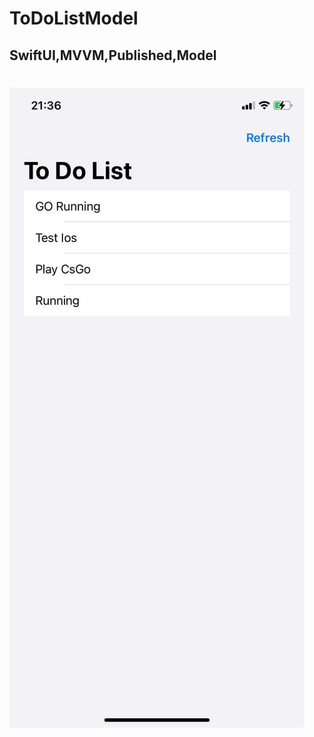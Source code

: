 # ToDoListModel
## SwiftUI,MVVM,Published,Model


# ![alt text](https://github.com/IosTanirbergen/ToDoListModel/blob/main/Screen/ToDoList.jpg)
